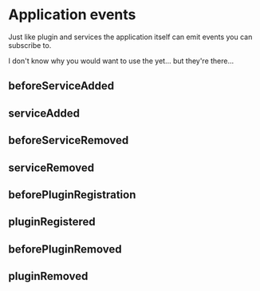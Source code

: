 # Application events

Just like plugin and services the application itself can emit events you can 
subscribe to. 

I don't know why you would want to use the yet... but they're there...

## beforeServiceAdded
## serviceAdded
## beforeServiceRemoved
## serviceRemoved
## beforePluginRegistration
## pluginRegistered
## beforePluginRemoved
## pluginRemoved